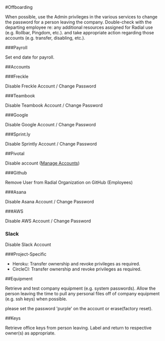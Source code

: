 #Offboarding

When possible, use the Admin privileges in the various services to change the
password for a person leaving the company. Double-check with the departing
employee re: any additional resources assigned for Radial use (e.g. Rollbar,
Pingdom, etc.). and take appropriate action regarding those accounts (e.g.
transfer, disabling, etc.).

###Payroll

Set end date for payroll.

##Accounts

###Freckle

Disable Freckle Account / Change Password

###Teambook

Disable Teambook Account / Change Password

###Google

Disable Google Account / Change Password

###Sprint.ly

Disable Sprintly Account / Change Password

##Pivotal

Disable account ([Manage Accounts](https://www.pivotaltracker.com/accounts/954909/memberships))

###Github

Remove User from Radial Organization on GitHub (Employees)

###Asana

Disable Asana Account / Change Password

###AWS

Disable AWS Account / Change Password

### Slack

Disable Slack Account

###Project-Specific

* Heroku: Transfer ownership and revoke privileges as required.
* CircleCI: Transfer ownership and revoke privileges as required.

##Equipment

Retrieve and test company equipment (e.g. system passwords). Allow the person
leaving the time to pull any personal files off of company equipment (e.g. ssh
keys) when possible.

please set the password 'purple' on the account or erase(factory reset).

##Keys

Retrieve office keys from person leaving. Label and return to respective
owner(s) as appropriate.
